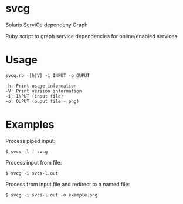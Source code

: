 svcg
====

Solaris ServiCe dependeny Graph

Ruby script to graph service dependencies for online/enabled services

Usage
=====

	svcg.rb -[h|V] -i INPUT -o OUPUT

	-h: Print usage information
	-V: Print version information
	-i: INPUT (input file)
	-o: OUPUT (ouput file - png)

Examples
========

Process piped input:

	$ svcs -l | svcg

Process input from file:

	$ svcg -i svcs-l.out

Process from input file and redirect to a named file:

	$ svcg -i svcs-l.out -o example.png

